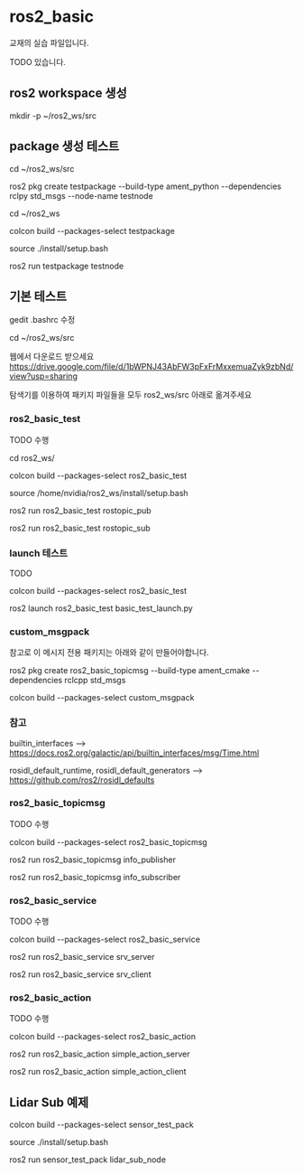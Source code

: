 # ros2_basic

교재의 실습 파일입니다.

TODO 있습니다.


## ros2 workspace 생성 

mkdir -p ~/ros2_ws/src


## package 생성 테스트

cd ~/ros2_ws/src

ros2 pkg create testpackage --build-type ament_python --dependencies rclpy std_msgs  --node-name testnode

cd ~/ros2_ws

colcon build --packages-select testpackage

source ./install/setup.bash

ros2 run testpackage testnode

## 기본 테스트

gedit .bashrc 수정

cd ~/ros2_ws/src

웹에서 다운로드 받으세요
https://drive.google.com/file/d/1bWPNJ43AbFW3pFxFrMxxemuaZyk9zbNd/view?usp=sharing

탐색기를 이용하여 패키지 파일들을 모두 ros2_ws/src 아래로 옮겨주세요

### ros2_basic_test

TODO 수행

cd ros2_ws/

colcon build --packages-select ros2_basic_test

source /home/nvidia/ros2_ws/install/setup.bash

ros2 run ros2_basic_test rostopic_pub

ros2 run ros2_basic_test rostopic_sub


### launch 테스트

TODO

colcon build --packages-select ros2_basic_test

ros2 launch ros2_basic_test basic_test_launch.py


### custom_msgpack

참고로 이 메시지 전용 패키지는 아래와 같이 만들어야합니다.

ros2 pkg create ros2_basic_topicmsg --build-type ament_cmake --dependencies rclcpp std_msgs  


colcon build --packages-select custom_msgpack

### 참고
builtin_interfaces
  --> https://docs.ros2.org/galactic/api/builtin_interfaces/msg/Time.html

rosidl_default_runtime, rosidl_default_generators
  --> https://github.com/ros2/rosidl_defaults

### ros2_basic_topicmsg


TODO 수행

colcon build --packages-select ros2_basic_topicmsg

ros2 run ros2_basic_topicmsg info_publisher

ros2 run ros2_basic_topicmsg info_subscriber

### ros2_basic_service

TODO 수행

colcon build --packages-select ros2_basic_service

ros2 run ros2_basic_service srv_server

ros2 run ros2_basic_service srv_client

### ros2_basic_action

TODO 수행

colcon build --packages-select ros2_basic_action

ros2 run ros2_basic_action simple_action_server

ros2 run ros2_basic_action simple_action_client

## Lidar Sub 예제

colcon build --packages-select sensor_test_pack

source ./install/setup.bash

ros2 run sensor_test_pack lidar_sub_node



